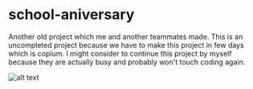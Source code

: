 # school-aniversary
Another old project which me and another teammates made.
This is an uncompleted project because we have to make this project in few days which is copium.
I might consider to continue this project by myself because they are actually busy and probably won't touch coding again.

![alt text](https://user-images.githubusercontent.com/63336447/147908419-847ce95b-30bb-407f-8544-8dee0b34496c.jpg)
